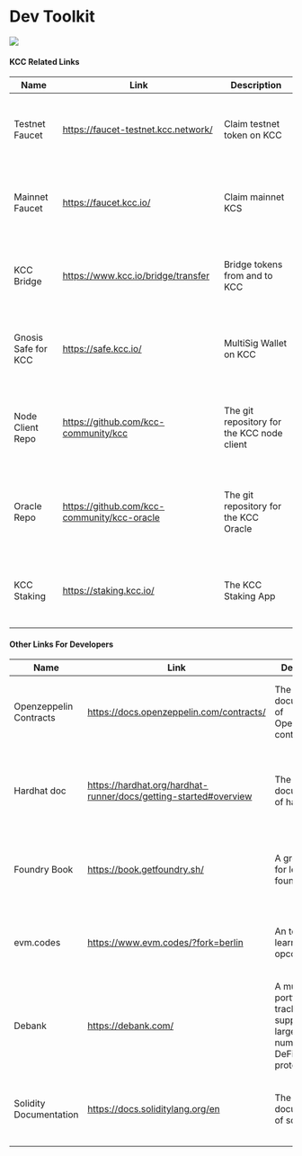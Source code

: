 # Dev Toolkit

![](https://95401824-files.gitbook.io/\~/files/v0/b/gitbook-x-prod.appspot.com/o/spaces%2F0Tecsoe4KNURIiIXeVdO%2Fuploads%2FHdb224GTWVUaG68SoMmf%2FDev%20Toolkit.png?alt=media\&token=b97085e8-6668-4f76-8708-8be295c4824c)

#### KCC Related Links <a href="#kcc-related-links" id="kcc-related-links"></a>

| Name                | Link                                                                                                                         | Description                                |
| ------------------- | ---------------------------------------------------------------------------------------------------------------------------- | ------------------------------------------ |
| Testnet Faucet      | <p>​</p><p><a href="https://faucet-testnet.kcc.network/">https://faucet-testnet.kcc.network/</a></p><p>​</p>                 | Claim testnet token on KCC                 |
| Mainnet Faucet      | <p>​</p><p><a href="https://faucet.kcc.io/">https://faucet.kcc.io/</a></p><p>​</p>                                           | Claim mainnet KCS                          |
| KCC Bridge          | <p>​</p><p><a href="https://www.kcc.io/bridge/transfer">https://www.kcc.io/bridge/transfer</a></p><p>​</p>                   | Bridge tokens from and to KCC              |
| Gnosis Safe for KCC | <p>​</p><p><a href="https://safe.kcc.io/">https://safe.kcc.io/</a></p><p>​</p>                                               | MultiSig Wallet on KCC                     |
| Node Client Repo    | <p>​</p><p><a href="https://github.com/kcc-community/kcc">https://github.com/kcc-community/kcc</a></p><p>​</p>               | The git repository for the KCC node client |
| Oracle Repo         | <p>​</p><p><a href="https://github.com/kcc-community/kcc-oracle">https://github.com/kcc-community/kcc-oracle</a></p><p>​</p> | The git repository for the KCC Oracle      |
| KCC Staking         | <p>​</p><p><a href="https://staking.kcc.io/">https://staking.kcc.io/</a></p><p>​</p>                                         | The KCC Staking App                        |

#### Other Links For Developers <a href="#other-links-for-developers" id="other-links-for-developers"></a>

| Name                   | Link                                                                                                                                                                   | Description                                                                         |
| ---------------------- | ---------------------------------------------------------------------------------------------------------------------------------------------------------------------- | ----------------------------------------------------------------------------------- |
| Openzeppelin Contracts | <p>​</p><p><a href="https://docs.openzeppelin.com/contracts/">https://docs.openzeppelin.com/contracts/</a></p><p>​</p>                                                 | The documentation of Openzepplin contracts                                          |
| Hardhat doc            | <p>​</p><p><a href="https://hardhat.org/hardhat-runner/docs/getting-started#overview">https://hardhat.org/hardhat-runner/docs/getting-started#overview</a></p><p>​</p> | The official documentation of hardhat                                               |
| Foundry Book           | <p>​</p><p><a href="https://book.getfoundry.sh/">https://book.getfoundry.sh/</a></p><p>​</p>                                                                           | A great book for learning foundry                                                   |
| evm.codes              | <p>​</p><p><a href="https://www.evm.codes/?fork=berlin">https://www.evm.codes/?fork=berlin</a></p><p>​</p>                                                             | An tool for learning EVM opcodes                                                    |
| Debank                 | <p>​</p><p><a href="https://debank.com/">https://debank.com/</a></p><p>​</p>                                                                                           | A multi-chain portfolio tracker that supports the largest number of DeFi protocols. |
| Solidity Documentation | <p>​</p><p><a href="https://docs.soliditylang.org/en/v0.8.17/">https://docs.soliditylang.org/en</a></p><p>​</p>                                                        | The official documentation of solidity                                              |
